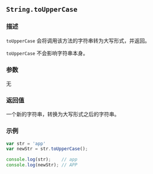 ## `String.toUpperCase`

### 描述

`toUpperCase` 会将调用该方法的字符串转为大写形式，并返回。

`toUpperCase` 不会影响字符串本身。

### 参数

无

### 返回值

一个新的字符串，转换为大写形式之后的字符串。

### 示例

```js
var str = 'app'
var newStr = str.toUpperCase();

console.log(str);    // app
console.log(newStr); // APP 
```
